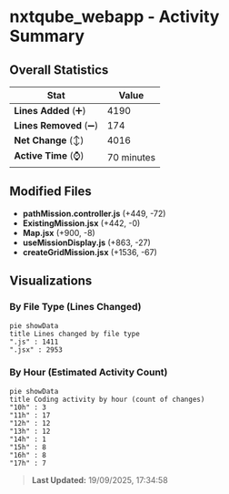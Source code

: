 # nxtqube_webapp - Activity Summary 

## Overall Statistics

| Stat                   | Value                                                             |
| ---------------------- | ----------------------------------------------------------------- |
| **Lines Added** (➕)   | 4190                                          |
| **Lines Removed** (➖) | 174                                        |
| **Net Change** (↕)    | 4016                |
| **Active Time** (⌚)   | 70 minutes |


## Modified Files
- **pathMission.controller.js** (+449, -72)
- **ExistingMission.jsx** (+442, -0)
- **Map.jsx** (+900, -8)
- **useMissionDisplay.js** (+863, -27)
- **createGridMission.jsx** (+1536, -67)

## Visualizations

### By File Type (Lines Changed)

```mermaid
pie showData
title Lines changed by file type
".js" : 1411
".jsx" : 2953
```

### By Hour (Estimated Activity Count)

```mermaid
pie showData
title Coding activity by hour (count of changes)
"10h" : 3
"11h" : 17
"12h" : 12
"13h" : 12
"14h" : 1
"15h" : 8
"16h" : 8
"17h" : 7
```


> **Last Updated:** 19/09/2025, 17:34:58
